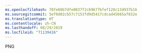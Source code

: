 ```yaml
---
ms.openlocfilehash: 70fe60b7dfe0837f2c69677bfef128c134937b16
ms.sourcegitcommit: 5ef0d02cb57c7153fd9d5417cdcad45665af832e
ms.translationtype: HT
ms.contentlocale: zh-CN
ms.lasthandoff: 08/29/2019
ms.locfileid: "71139416"
---
```

PNG